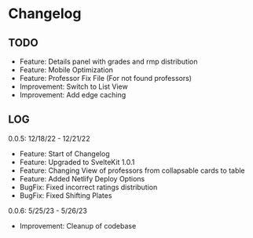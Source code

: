 # Changelog

## TODO
- Feature: Details panel with grades and rmp distribution
- Feature: Mobile Optimization
- Feature: Professor Fix File (For not found professors)
- Improvement: Switch to List View
- Improvement: Add edge caching

## LOG

0.0.5: 12/18/22 - 12/21/22
- Feature: Start of Changelog
- Feature: Upgraded to SvelteKit 1.0.1
- Feature: Changing View of professors from collapsable cards to table
- Feature: Added Netlify Deploy Options
- BugFix: Fixed incorrect ratings distribution
- BugFix: Fixed Shifting Plates

0.0.6: 5/25/23 - 5/26/23
- Improvement: Cleanup of codebase